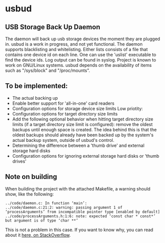 usbud
=====

## USB Storage Back Up Daemon
The daemon will back up usb storage devices the moment they are plugged in.
usbud is a work in progress, and not yet functional.
The daemon supports blacklisting and whitelisting. Either lists consists of a file that contains one device id on each line. One can use the 'uslist' executable to find the device ids.
Log output can be found in syslog.
Project is known to work on GNU/Linux systems. usbud depends on the availability of items such as "/sys/block" and "/proc/mounts".

## To be implemented:
- The actual backing up
- Enable better support for 'all-in-one' card readers
- Configuration options for storage device size limits
Low priotity:
- Configuration options for target directory size limits
- Add the following optional behavior when hitting target directory size limits (if  a target directory size limit is configured): remove the oldest backups until enough space is created. The idea behind this is that the oldest backups should already have been backed up by the system's actual backup system, outside of usbud's control.
- Determining the difference between a 'thumb drive' and external storage hard disks
- Configuration options for ignoring external storage hard disks or 'thumb drives'

## Note on building
When building the project with the attached Makefile, a warning should show, like the following:

    ../code/daemon.c: In function ‘main’:
    ../code/daemon.c:21:2: warning: passing argument 1 of ‘processArguments’ from incompatible pointer type [enabled by default]
    ../code/processArguments.h:1:6: note: expected ‘const char * const*’ but argument is of type ‘char **’

This is not a problem in this case. If you want to know why, you can read about it [here, on StackOverflow](http://stackoverflow.com/questions/12992407/warning-when-passing-non-const-parameter-to-a-function-that-expects-const-parame).
